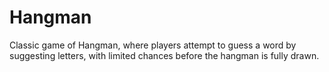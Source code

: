 # Hangman
 Classic game of Hangman, where players attempt to guess a word by suggesting letters, with limited chances before the hangman is fully drawn.
